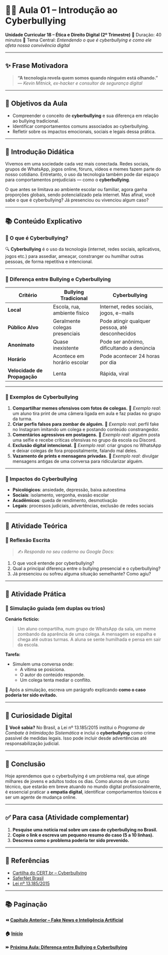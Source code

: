 # 👩‍💻 Aula 01 – Introdução ao Cyberbullying

**Unidade Curricular 18 – Ética e Direito Digital (2º Trimestre)**
 📆 Duração: 40 minutos
 🎯 Tema Central: *Entendendo o que é cyberbullying e como ele afeta nossa convivência digital*

------

## ✨ Frase Motivadora

> **“A tecnologia revela quem somos quando ninguém está olhando.”**
>  — *Kevin Mitnick, ex-hacker e consultor de segurança digital*

------

## 🎯 Objetivos da Aula

- Compreender o conceito de **cyberbullying** e sua diferença em relação ao bullying tradicional.
- Identificar comportamentos comuns associados ao cyberbullying.
- Refletir sobre os impactos emocionais, sociais e legais dessa prática.

------

## 🧠 Introdução Didática

Vivemos em uma sociedade cada vez mais conectada. Redes sociais, grupos de WhatsApp, jogos online, fóruns, vídeos e memes fazem parte do nosso cotidiano. Entretanto, o uso da tecnologia também pode dar espaço para comportamentos prejudiciais — como o **cyberbullying**.

O que antes se limitava ao ambiente escolar ou familiar, agora ganha proporções globais, sendo potencializado pela internet. Mas afinal, você sabe o que é cyberbullying? Já presenciou ou vivenciou algum caso?

------

## 📚 Conteúdo Explicativo

### 📌 O que é Cyberbullying?

🔍 **Cyberbullying** é o uso da tecnologia (internet, redes sociais, aplicativos, jogos etc.) para assediar, ameaçar, constranger ou humilhar outras pessoas, de forma repetitiva e intencional.

------

### 🤔 Diferença entre Bullying e Cyberbullying

| Critério                     | Bullying Tradicional           | Cyberbullying                                   |
| ---------------------------- | ------------------------------ | ----------------------------------------------- |
| **Local**                    | Escola, rua, ambiente físico   | Internet, redes sociais, jogos, e-mails         |
| **Público Alvo**             | Geralmente colegas presenciais | Pode atingir qualquer pessoa, até desconhecidos |
| **Anonimato**                | Quase inexistente              | Pode ser anônimo, dificultando a denúncia       |
| **Horário**                  | Acontece em horário escolar    | Pode acontecer 24 horas por dia                 |
| **Velocidade de Propagação** | Lenta                          | Rápida, viral                                   |

------

### 📱 Exemplos de Cyberbullying

1. **Compartilhar memes ofensivos com fotos de colegas.**
    📌 *Exemplo real*: um aluno tira print de uma câmera ligada em aula e faz piadas no grupo da turma.
2. **Criar perfis falsos para zombar de alguém.**
    📌 *Exemplo real*: perfil fake no Instagram imitando um colega e postando conteúdo constrangedor.
3. **Comentários agressivos em postagens.**
    📌 *Exemplo real*: alguém posta uma selfie e recebe críticas ofensivas no grupo da escola ou Discord.
4. **Exclusão digital intencional.**
    📌 *Exemplo real*: criar grupos no WhatsApp e deixar colegas de fora propositalmente, falando mal deles.
5. **Vazamento de prints e mensagens privadas.**
    📌 *Exemplo real*: divulgar mensagens antigas de uma conversa para ridicularizar alguém.

------

### 🛑 Impactos do Cyberbullying

- **Psicológicos**: ansiedade, depressão, baixa autoestima
- **Sociais**: isolamento, vergonha, evasão escolar
- **Acadêmicos**: queda de rendimento, desmotivação
- **Legais**: processos judiciais, advertências, exclusão de redes sociais

------

## 🧪 Atividade Teórica

### 📄 Reflexão Escrita

> ✍️ *Responda no seu caderno ou Google Docs:*

1. O que você entende por cyberbullying?
2. Qual a principal diferença entre o bullying presencial e o cyberbullying?
3. Já presenciou ou sofreu alguma situação semelhante? Como agiu?

------

## 🧠 Atividade Prática

### 💬 Simulação guiada (em duplas ou trios)

**Cenário fictício:**

> Um aluno compartilha, num grupo de WhatsApp da sala, um meme zombando da aparência de uma colega. A mensagem se espalha e chega até outras turmas. A aluna se sente humilhada e pensa em sair da escola.

**Tarefa:**

- Simulem uma conversa onde:
  - A vítima se posiciona.
  - O autor do conteúdo responde.
  - Um colega tenta mediar o conflito.

📌 Após a simulação, escreva um parágrafo explicando **como o caso poderia ter sido evitado.**

------

## 📣 Curiosidade Digital

🔐 **Você sabia?**
 No Brasil, a Lei nº 13.185/2015 institui o *Programa de Combate à Intimidação Sistemática* e inclui o **cyberbullying** como crime passível de medidas legais. Isso pode incluir desde advertências até responsabilização judicial.

------

## 🧭 Conclusão

Hoje aprendemos que o cyberbullying é um problema real, que atinge milhares de jovens e adultos todos os dias. Como alunos de um curso técnico, que estarão em breve atuando no mundo digital profissionalmente, é essencial praticar a **empatia digital**, identificar comportamentos tóxicos e ser um agente de mudança online.

------

## ✅ Para casa (Atividade complementar)

1. **Pesquise uma notícia real sobre um caso de cyberbullying no Brasil.**
2. **Copie o link e escreva um pequeno resumo do caso (5 a 10 linhas).**
3. **Descreva como o problema poderia ter sido prevenido.**

------

## 🔗 Referências

- [Cartilha do CERT.br – Cyberbullying](https://cartilha.cert.br/cyberbullying/)
- [SaferNet Brasil](https://new.safernet.org.br/)
- [Lei nº 13.185/2015](http://www.planalto.gov.br/ccivil_03/_ato2015-2018/2015/lei/l13185.htm)

------

## 📚 Paginação

#### ⏪ [Capítulo Anterior – Fake News e Inteligência Artificial](https://github.com/prof-andrericardo/uc18-etica_direito_digital/tree/main/1ºtrimestre)

#### 🏠 [Início](https://github.com/prof-andrericardo/uc18-etica_direito_digital)

#### ⏩ [Próxima Aula: Diferença entre Bullying e Cyberbullying](https://chatgpt.com/g/g-p-67a127ac6b748191b56707d3b253f5cc-uc18/c/68122427-23a8-8003-841c-8ff74467f250#)

